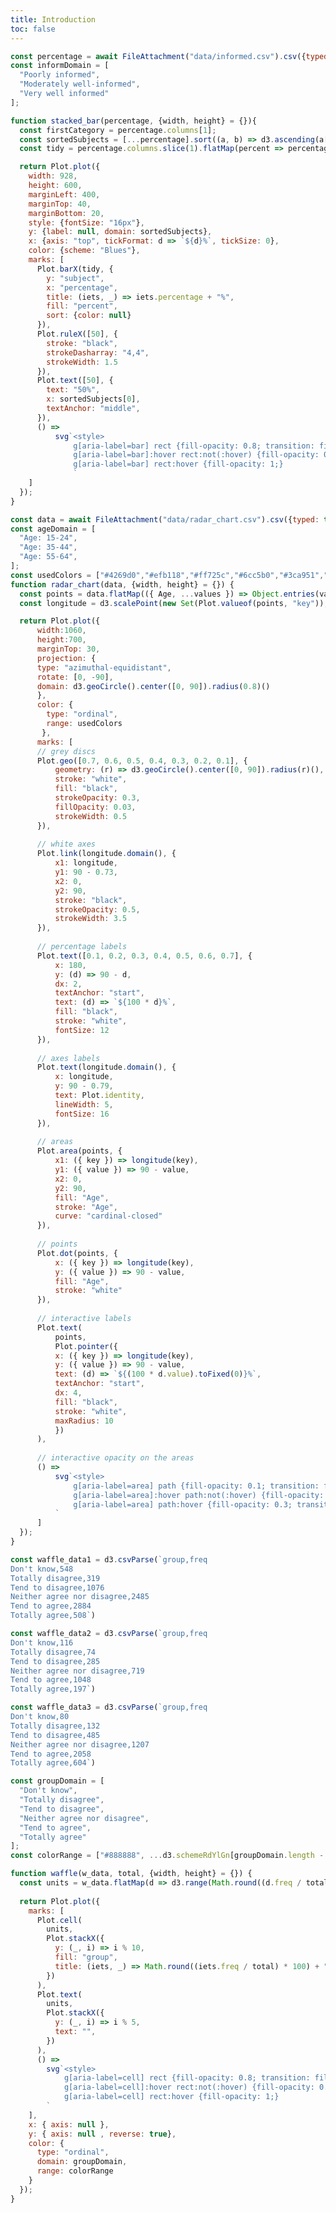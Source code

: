 ```yaml
---
title: Introduction
toc: false
---
```

```js
const percentage = await FileAttachment("data/informed.csv").csv({typed: true});
const informDomain = [
  "Poorly informed",
  "Moderately well-informed",
  "Very well informed"
];

function stacked_bar(percentage, {width, height} = {}){
  const firstCategory = percentage.columns[1];
  const sortedSubjects = [...percentage].sort((a, b) => d3.ascending(a[firstCategory], b[firstCategory])).map(d => d.name);
  const tidy = percentage.columns.slice(1).flatMap(percent => percentage.map(d => ({subject: d.name, percent, percentage: d[percent]})));

  return Plot.plot({
    width: 928,
    height: 600,
    marginLeft: 400,
    marginTop: 40,
    marginBottom: 20,
    style: {fontSize: "16px"},
    y: {label: null, domain: sortedSubjects},
    x: {axis: "top", tickFormat: d => `${d}%`, tickSize: 0},
    color: {scheme: "Blues"},
    marks: [
      Plot.barX(tidy, {
        y: "subject",
        x: "percentage",
        title: (iets, _) => iets.percentage + "%",
        fill: "percent",
        sort: {color: null}
      }),
      Plot.ruleX([50], {
        stroke: "black",
        strokeDasharray: "4,4",
        strokeWidth: 1.5
      }),
      Plot.text([50], {
        text: "50%",
        x: sortedSubjects[0],
        textAnchor: "middle",
      }),
      () =>
          svg`<style>
              g[aria-label=bar] rect {fill-opacity: 0.8; transition: fill-opacity .2s; cursor: pointer}
              g[aria-label=bar]:hover rect:not(:hover) {fill-opacity: 0.3;}
              g[aria-label=bar] rect:hover {fill-opacity: 1;}
              `
    ]
  });
}
```


```js
const data = await FileAttachment("data/radar_chart.csv").csv({typed: true});
const ageDomain = [
  "Age: 15-24",
  "Age: 35-44",
  "Age: 55-64",
];
const usedColors = ["#4269d0","#efb118","#ff725c","#6cc5b0","#3ca951","#ff8ab7","#a463f2","#97bbf5","#9c6b4e","#9498a0"];
function radar_chart(data, {width, height} = {}) {
  const points = data.flatMap(({ Age, ...values }) => Object.entries(values).map(([key, value]) => ({ Age, key, value })))
  const longitude = d3.scalePoint(new Set(Plot.valueof(points, "key")), [180, -180]).padding(0.5).align(1)

  return Plot.plot({
      width:1060,
      height:700,
      marginTop: 30,
      projection: {
      type: "azimuthal-equidistant",
      rotate: [0, -90],
      domain: d3.geoCircle().center([0, 90]).radius(0.8)()
      },
      color: {
        type: "ordinal",
        range: usedColors
       },
      marks: [
      // grey discs
      Plot.geo([0.7, 0.6, 0.5, 0.4, 0.3, 0.2, 0.1], {
          geometry: (r) => d3.geoCircle().center([0, 90]).radius(r)(),
          stroke: "white",
          fill: "black",
          strokeOpacity: 0.3,
          fillOpacity: 0.03,
          strokeWidth: 0.5
      }),
  
      // white axes
      Plot.link(longitude.domain(), {
          x1: longitude,
          y1: 90 - 0.73,
          x2: 0,
          y2: 90,
          stroke: "black",
          strokeOpacity: 0.5,
          strokeWidth: 3.5
      }),
  
      // percentage labels
      Plot.text([0.1, 0.2, 0.3, 0.4, 0.5, 0.6, 0.7], {
          x: 180,
          y: (d) => 90 - d,
          dx: 2,
          textAnchor: "start",
          text: (d) => `${100 * d}%`,
          fill: "black",
          stroke: "white",
          fontSize: 12
      }),
  
      // axes labels
      Plot.text(longitude.domain(), {
          x: longitude,
          y: 90 - 0.79,
          text: Plot.identity,
          lineWidth: 5,
          fontSize: 16
      }),
  
      // areas
      Plot.area(points, {
          x1: ({ key }) => longitude(key),
          y1: ({ value }) => 90 - value,
          x2: 0,
          y2: 90,
          fill: "Age",
          stroke: "Age",
          curve: "cardinal-closed"
      }),
  
      // points
      Plot.dot(points, {
          x: ({ key }) => longitude(key),
          y: ({ value }) => 90 - value,
          fill: "Age",
          stroke: "white"
      }),
  
      // interactive labels
      Plot.text(
          points,
          Plot.pointer({
          x: ({ key }) => longitude(key),
          y: ({ value }) => 90 - value,
          text: (d) => `${(100 * d.value).toFixed(0)}%`,
          textAnchor: "start",
          dx: 4,
          fill: "black",
          stroke: "white",
          maxRadius: 10
          })
      ),
  
      // interactive opacity on the areas
      () =>
          svg`<style>
              g[aria-label=area] path {fill-opacity: 0.1; transition: fill-opacity .2s;}
              g[aria-label=area]:hover path:not(:hover) {fill-opacity: 0.05; transition: fill-opacity .2s;}
              g[aria-label=area] path:hover {fill-opacity: 0.3; transition: fill-opacity .2s;}
          `
      ]
  });
}
```

```js
const waffle_data1 = d3.csvParse(`group,freq
Don't know,548
Totally disagree,319
Tend to disagree,1076
Neither agree nor disagree,2485
Tend to agree,2884
Totally agree,508`)

const waffle_data2 = d3.csvParse(`group,freq
Don't know,116
Totally disagree,74
Tend to disagree,285
Neither agree nor disagree,719
Tend to agree,1048
Totally agree,197`)

const waffle_data3 = d3.csvParse(`group,freq
Don't know,80
Totally disagree,132
Tend to disagree,485
Neither agree nor disagree,1207
Tend to agree,2058
Totally agree,604`)

const groupDomain = [
  "Don't know",
  "Totally disagree",
  "Tend to disagree",
  "Neither agree nor disagree",
  "Tend to agree",
  "Totally agree"
];
const colorRange = ["#888888", ...d3.schemeRdYlGn[groupDomain.length - 1]];

function waffle(w_data, total, {width, height} = {}) {
  const units = w_data.flatMap(d => d3.range(Math.round((d.freq / total) * 100)).map(() => d));
  
  return Plot.plot({
    marks: [
      Plot.cell(
        units,
        Plot.stackX({
          y: (_, i) => i % 10,
          fill: "group",
          title: (iets, _) => Math.round((iets.freq / total) * 100) + "%"
        })
      ),
      Plot.text(
        units,
        Plot.stackX({
          y: (_, i) => i % 5,
          text: "",
        })
      ),
      () =>
        svg`<style>
            g[aria-label=cell] rect {fill-opacity: 0.8; transition: fill-opacity .2s; cursor: pointer}
            g[aria-label=cell]:hover rect:not(:hover) {fill-opacity: 0.3;}
            g[aria-label=cell] rect:hover {fill-opacity: 1;}
        `
    ],
    x: { axis: null },
    y: { axis: null , reverse: true},
    color: {
      type: "ordinal",
      domain: groupDomain,
      range: colorRange
    }
  });
}
```
<div class="hero">
  <h1>European citizens: knowledge and attitudes towards science and technology</h1>
</div>

<h4>How do Europeans perceive science and technology? What do they know, value, and expect from scientific advancements? This dataset presents the results of a wide-ranging European survey on public attitudes toward science and technology. It was conducted in 2024 and covers key themes such as knowledge and interest in science, perceptions of its impact on society, trust in scientific institutions, inclusiveness and diversity in science, and views on emerging technologies like artificial intelligence.</h4>
<br>
<br>
<h4>Alongside a general introduction, this site also features two dedicated sections for deeper exploration:
In the <b>Explore section</b>, you can interact with an EU map and a series of charts to compare country-level responses on key questions.
In the <b>Social section</b>, we take a closer look at regional differences—comparing how various country groups view regulation, gender equality in science, and the future of jobs in an AI-driven world. These interactive visualizations aim to make complex survey data accessible, engaging, and useful for anyone interested in how science is perceived across Europe.
<br>
<br>
<h4>Explore the data to see how perspectives differ by age, education, and region—and discover what the numbers say about the future relationship between science and society in Europe.</h4>

<br><h2>How well is the European citizen informed?</h2>
<br>
<h4>This stacked bar chart shows how well-informed citizens feel about different science and technology topics. Each bar represents a topic and is divided into 3 categories summing up to 100%.</h4>
<br>
<h4>The dotted line at 50% helps you quickly see whether the majority of people feel at least somewhat informed about a topic—or not. Hover over each segment for exact percentages.</h4>

<div class="card">
  <div class="chart-title">For each of the following, please indicate whether you are...</div>
  <div class="mt-4">
        ${Plot.legend({
          color: {
            type: "ordinal",
            domain: informDomain,
            scheme: "Blues" 
          },
          columns: 4,
          style: {
              fontSize: "14px",
              spacing: "0.5rem"
            }
        })}
  </div>
  ${resize((width) => stacked_bar(percentage, {width}))}
</div>
<h4>The data reveals clear differences in how informed citizens feel about various societal and scientific topics. Overall, there is a trend suggesting that individuals feel less informed about scientific and technological matters than about more commonly discussed subjects like politics or sports.</h4>
<br>
<br>
<h4><b>Medical discoveries</b> and <b>scientific or technological developments</b> are areas where citizens report feeling the least informed. Nearly half of respondents (48%) feel poorly informed about medical breakthroughs, and 44% say the same about scientific and technological developments. Only 10–11% feel very well informed in these categories. This indicates a significant gap in public engagement or accessibility to information in the fields most closely tied to innovation and public health.</h4>
<br>
<br>
<h4>In contrast, <b>sports news</b> and <b>culture and arts</b> evoke stronger feelings of being informed. These topics show higher percentages in the very well informed category, with 26% for sports and 12% for culture, suggesting that people may have easier access to or more interest in these areas through media and daily conversations.</h4>
<br>
<br>
<h4><b>Politics</b> and <b>environmental issues</b>, which frequently dominate public discourse, show a relatively more balanced spread. A majority of citizens report being moderately well-informed (51–56%), and around a quarter feel very well informed. This suggests that while people may engage with these topics, the complexity or polarized nature of political and environmental discussions might limit a broader sense of deep understanding.</h4>
<br>
<br>
<h4>The results underline a need for improved science communication, particularly in the fields of medicine and technology, where innovation directly affects public well-being. Making complex topics more accessible and engaging through trustworthy sources could help bridge the current knowledge gap and empower citizens to better navigate societal changes driven by scientific advancements.</h4>

<br><h2>How do European citizens gather information?</h2>
<br>
<h4>This radar chart shows the main sources of information used by different age groups to stay up to date with science and technology. Each axis represents a different source and the lines show how frequently each age group relies on them.</h4>
<br>
<h4>The chart makes it easy to compare patterns across age groups and spot generational differences in information habits.</h4>

<div class="card">
  <div class="chart-title">What are the two main sources that you use the most to stay up to date?</div>
  <div class="grid">
    <div class="mt-4">
      ${Plot.legend({
        color: {
          type: "ordinal",
          domain: ageDomain,
          range: usedColors
        },
        columns: 6,
        style: {
          fontSize: "14px"
        }
      })}
    </div>
  </div>
  <div class="grid grid-cols-1">
      ${resize((width) => radar_chart(data, {width}))}
  </div>
  <div class="waffle-title"> </div>
</div>
<h4>The data highlights distinct generational differences in how people stay informed about science and related topics.</h4>
<br>
<br>
<h4><b>Television</b> remains the dominant source across all age groups, especially among older citizens—69% of those aged 55–64 rely on TV, compared to 50% of those aged 15–24. Newspapers follow a similar trend, with usage increasing with age.</h4>
<br>
<h4>In contrast, younger people rely far more on <b>online social networks and blogs</b>, a stark difference from older age groups. This demographic is also more likely to consult online encyclopaedias, indicating a preference for digital, accessible platforms.</h4>
<br>
<h4><b>Books and magazines</b> show moderate use across all groups, while <b>scientific journals</b> remain niche, particularly among younger and older groups. Interestingly, <b>radio and podcasts</b> have relatively low but consistent engagement, regardless of age.</h4>
<br>
<br>
<h4>Overall, the results suggest a clear digital divide, with younger individuals gravitating toward informal, online sources, while older groups lean heavily on traditional media. These patterns underscore the importance of tailoring science communication to the platforms most trusted and accessed by each age group.</h4>

<br><h2>Trust in scientific development with the use of AI</h2>
<br>
<h4>This waffle chart illustrates how citizens with different levels of education perceive the role of AI in advancing scientific discoveries. Each level indicates the highest obtained degree of the individual's parents and is represented by a separate chart. The colored blocks show the distribution of agreement levels with the statement, from strong disagreement to strong agreement, making it easy to see how opinions vary by education level. Each block represents 1% of the group’s responses.</h4>

<div class="card">
  <div class="chart-title">'AI used in science advances scientific discoveries that will lead to solutions to major challenges such as climate change and serious diseases'?</div>
  <div class="grid-3">
    <div class="grid-item">
      <div class="waffle-title">Primary maximum</div>
      <div class="waffle-chart">${waffle(waffle_data1, 7828, { width: 300, height: 300 })}</div>
    </div>
    <div class="grid-item">
      <div class="waffle-title">Secondary maximum</div>
      <div class="waffle-chart">${waffle(waffle_data2, 2439, { width: 300, height: 300 })}</div>
    </div>
    <div class="grid-item">
      <div class="waffle-title">One or two higher education</div>
      <div class="waffle-chart">${waffle(waffle_data3, 4566, { width: 300, height: 300 })}</div>
    </div>
  </div>
  <div class="grid">
    <div class="mt-4">
      ${Plot.legend({
        color: {
          type: "ordinal",
          domain: groupDomain,
          range: colorRange
        },
        columns: 4,
        style: {
            fontSize: "14px",
            spacing: "0.5rem"
          }
      })}
    </div>
  </div>
</div>

<h4>The data reveals a clear correlation between educational background and positive perceptions of AI’s role in scientific progress.</h4>
<br>
<br>
<h4>Respondents with at least one parent having higher education show the strongest agreement, with more than half expressing positive views. The proportion of strong disagreement is relatively low in this group.</h4>
<br>
<h4>Those with at most secondary education are slightly less enthusiastic but still show a favorable lean, with a significant share agreeing, though neutrality is more common.</h4>
<br>
<h4>Survey participants whose parents had at most a primary education express more uncertainty and skepticism, with a higher proportion of 'Don't know', although the percentage of 'Totally disagree' remains exactly the same across all 3 levels.</h4>
<br>
<br>
<h4>Overall, <b>confidence in AI’s benefits for science appears to rise with educational attainment</b>, suggesting that familiarity with scientific or technological environments may enhance trust in the usage of AI.</h4>

<style>
.waffle-chart {
  width: 550px;
  text-align: center;
}

.waffle-title {
  font-weight: 600;
  margin-bottom: 0.5rem;
}

.chart-title {
  font-weight: 600;
  margin-bottom: 0.5rem;
  font-size: 18px;
}

.hero {
  display: flex;
  flex-direction: column;
  align-items: center;
  font-family: var(--sans-serif);
  margin: 1rem 0 3rem;
  text-wrap: balance;
  text-align: center;
}

.hero h1 {
  padding: 0.5rem 0;
  max-width: none;
  font-size: 14vw;
  font-weight: 700;
  line-height: 1;
  background: linear-gradient(30deg, var(--theme-foreground-focus), currentColor);
  -webkit-background-clip: text;
  -webkit-text-fill-color: transparent;
  background-clip: text;
}

@media (min-width: 640px) {
  .hero h1 {
    font-size: 70px;
  }
}

.grid-3 {
  display: grid;
  grid-template-columns: repeat(3, 1fr);
  gap: 2rem;
  justify-items: center;
  align-items: start;
  margin-top: 2rem;
}

.grid-item {
  text-align: center;
  width: 300px;
}

h2 {
  display: inline;
}

h4 {
  display: inline;
  font-weight: normal;
}

</style>
